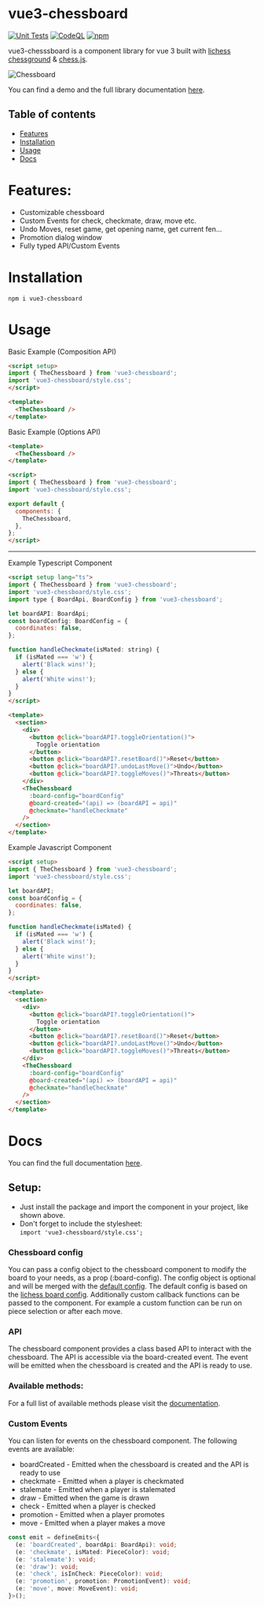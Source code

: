 # vue3-chessboard

[![Unit Tests](https://github.com/qwerty084/vue3-chessboard/actions/workflows/tests.yml/badge.svg)](https://github.com/qwerty084/vue3-chessboard/actions/workflows/tests.yml)
[![CodeQL](https://github.com/qwerty084/vue3-chessboard/actions/workflows/codeql.yml/badge.svg?branch=main)](https://github.com/qwerty084/vue3-chessboard/actions/workflows/codeql.yml)
[![npm](https://img.shields.io/npm/v/vue3-chessboard)](https://www.npmjs.com/package/vue3-chessboard)

vue3-chesssboard is a component library for vue 3 built with [lichess chessground](https://github.com/lichess-org/chessground) & [chess.js](https://github.com/jhlywa/chess.js).

![Chessboard](https://media3.giphy.com/media/cWw6eHQ7AmjDXbWm6w/giphy.gif?cid=790b7611cce1bb251c4ae6a786ea4dc8be97b1563f59d989&rid=giphy.gif&ct=g)

You can find a demo and the full library documentation [here](https://qwerty084.github.io/vue3-chessboard/).

## Table of contents

- [Features](#features)
- [Installation](#installation)
- [Usage](#usage)
- [Docs](#docs)

# Features:

- Customizable chessboard
- Custom Events for check, checkmate, draw, move etc.
- Undo Moves, reset game, get opening name, get current fen...
- Promotion dialog window
- Fully typed API/Custom Events

# Installation

```
npm i vue3-chessboard
```

# Usage

Basic Example (Composition API)

```html
<script setup>
import { TheChessboard } from 'vue3-chessboard';
import 'vue3-chessboard/style.css';
</script>

<template>
  <TheChessboard />
</template>
```

Basic Example (Options API)

```html
<template>
  <TheChessboard />
</template>

<script>
import { TheChessboard } from 'vue3-chessboard';
import 'vue3-chessboard/style.css';

export default {
  components: {
    TheChessboard,
  },
};
</script>
```

<hr>

Example Typescript Component

```html
<script setup lang="ts">
import { TheChessboard } from 'vue3-chessboard';
import 'vue3-chessboard/style.css';
import type { BoardApi, BoardConfig } from 'vue3-chessboard';

let boardAPI: BoardApi;
const boardConfig: BoardConfig = {
  coordinates: false,
};

function handleCheckmate(isMated: string) {
  if (isMated === 'w') {
    alert('Black wins!');
  } else {
    alert('White wins!');
  }
}
</script>

<template>
  <section>
    <div>
      <button @click="boardAPI?.toggleOrientation()">
        Toggle orientation
      </button>
      <button @click="boardAPI?.resetBoard()">Reset</button>
      <button @click="boardAPI?.undoLastMove()">Undo</button>
      <button @click="boardAPI?.toggleMoves()">Threats</button>
    </div>
    <TheChessboard
      :board-config="boardConfig"
      @board-created="(api) => (boardAPI = api)"
      @checkmate="handleCheckmate"
    />
  </section>
</template>
```

Example Javascript Component

```html
<script setup>
import { TheChessboard } from 'vue3-chessboard';
import 'vue3-chessboard/style.css';

let boardAPI;
const boardConfig = {
  coordinates: false,
};

function handleCheckmate(isMated) {
  if (isMated === 'w') {
    alert('Black wins!');
  } else {
    alert('White wins!');
  }
}
</script>

<template>
  <section>
    <div>
      <button @click="boardAPI?.toggleOrientation()">
        Toggle orientation
      </button>
      <button @click="boardAPI?.resetBoard()">Reset</button>
      <button @click="boardAPI?.undoLastMove()">Undo</button>
      <button @click="boardAPI?.toggleMoves()">Threats</button>
    </div>
    <TheChessboard
      :board-config="boardConfig"
      @board-created="(api) => (boardAPI = api)"
      @checkmate="handleCheckmate"
    />
  </section>
</template>
```

# Docs
You can find the full documentation [here](https://qwerty084.github.io/vue3-chessboard/).

## Setup:

- Just install the package and import the component in your project, like shown above.
- Don't forget to include the stylesheet: <br>
  `import 'vue3-chessboard/style.css';`

### Chessboard config

You can pass a config object to the chessboard component to modify the board to your needs, as a prop (:board-config). The config object is optional and will be merged with the [default config](https://github.com/qwerty084/vue3-chessboard/blob/main/src/helper/DefaultConfig.ts).
The default config is based on the [lichess board config](https://github.com/lichess-org/chessground/blob/master/src/state.ts).
Additionally custom callback functions can be passed to the component.
For example a custom function can be run on piece selection or after each move.

### API

The chessboard component provides a class based API to interact with the chessboard. The API is accessible via the board-created event. The event will be emitted when the chessboard is created and the API is ready to use.

### Available methods:

For a full list of available methods please visit the [documentation](https://qwerty084.github.io/vue3-chessboard/board-api.html).

### Custom Events

You can listen for events on the chessboard component. The following events are available:

- boardCreated - Emitted when the chessboard is created and the API is ready to use
- checkmate - Emitted when a player is checkmated
- stalemate - Emitted when a player is stalemated
- draw - Emitted when the game is drawn
- check - Emitted when a player is checked
- promotion - Emitted when a player promotes
- move - Emitted when a player makes a move

```ts
const emit = defineEmits<{
  (e: 'boardCreated', boardApi: BoardApi): void;
  (e: 'checkmate', isMated: PieceColor): void;
  (e: 'stalemate'): void;
  (e: 'draw'): void;
  (e: 'check', isInCheck: PieceColor): void;
  (e: 'promotion', promotion: PromotionEvent): void;
  (e: 'move', move: MoveEvent): void;
}>();
```
